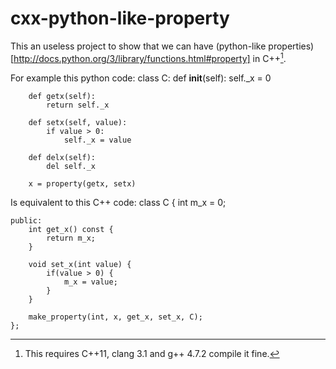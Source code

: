 cxx-python-like-property
========================

This an useless project to show that we can have (python-like properties)[http://docs.python.org/3/library/functions.html#property] in C++[^cxx11].

For example this python code:
    class C:
        def __init__(self):
            self._x = 0
    
        def getx(self):
            return self._x
    
        def setx(self, value):
            if value > 0:
                self._x = value
    
        def delx(self):
            del self._x
    
        x = property(getx, setx)

Is equivalent to this C++ code:
    class C {
        int m_x = 0;
    
    public:
        int get_x() const {
            return m_x;
        }
    
        void set_x(int value) {
            if(value > 0) {
                m_x = value;
            }
        }
    
        make_property(int, x, get_x, set_x, C);
    };

[^cxx11]: This requires C++11, clang 3.1 and g++ 4.7.2 compile it fine.
